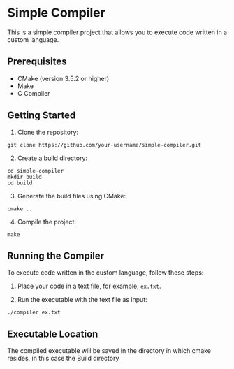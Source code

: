 # Simple Compiler

This is a simple compiler project that allows you to execute code written in a
custom language.

## Prerequisites

- CMake (version 3.5.2 or higher)
- Make
- C Compiler 

## Getting Started

1. Clone the repository:

```shell
git clone https://github.com/your-username/simple-compiler.git
```

2. Create a build directory:

```shell
cd simple-compiler
mkdir build
cd build
```

3. Generate the build files using CMake:

```shell
cmake ..
```

4. Compile the project:

```shell
make
```


## Running the Compiler

To execute code written in the custom language, follow these steps:

1. Place your code in a text file, for example, `ex.txt`.

2. Run the executable with the text file as input:

```shell
./compiler ex.txt
```


## Executable Location

The compiled executable will be saved in the directory in which cmake resides,
in this case the Build directory


